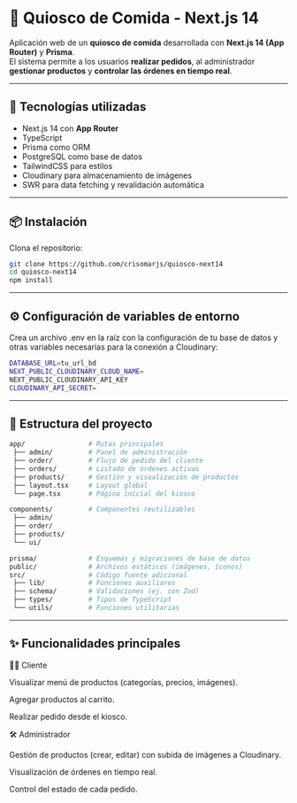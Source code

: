 # 🍔 Quiosco de Comida - Next.js 14

Aplicación web de un **quiosco de comida** desarrollada con **Next.js 14 (App Router)** y **Prisma**.  
El sistema permite a los usuarios **realizar pedidos**, al administrador **gestionar productos** y **controlar las órdenes en tiempo real**.  

---

## 🚀 Tecnologías utilizadas

- Next.js 14 con **App Router**
- TypeScript
- Prisma como ORM
- PostgreSQL como base de datos
- TailwindCSS para estilos
- Cloudinary para almacenamiento de imágenes
- SWR para data fetching y revalidación automática
  
---

## 📦 Instalación

Clona el repositorio:

```bash
git clone https://github.com/crisomarjs/quiosco-next14
cd quiosco-next14
npm install
````
---

## ⚙️ Configuración de variables de entorno

Crea un archivo .env en la raíz con la configuración de tu base de datos y otras variables necesarias para la conexión a Cloudinary:
```bash
DATABASE_URL=tu_url_bd
NEXT_PUBLIC_CLOUDINARY_CLOUD_NAME=
NEXT_PUBLIC_CLOUDINARY_API_KEY
CLOUDINARY_API_SECRET=
````

---

## 📂 Estructura del proyecto

```bash
app/                # Rutas principales
 ├── admin/         # Panel de administración
 ├── order/         # Flujo de pedido del cliente
 ├── orders/        # Listado de órdenes activas
 ├── products/      # Gestión y visualización de productos
 ├── layout.tsx     # Layout global
 └── page.tsx       # Página inicial del kiosco

components/         # Componentes reutilizables
 ├── admin/
 ├── order/
 ├── products/
 └── ui/

prisma/             # Esquemas y migraciones de base de datos
public/             # Archivos estáticos (imágenes, íconos)
src/                # Código fuente adicional
 ├── lib/           # Funciones auxiliares
 ├── schema/        # Validaciones (ej. con Zod)
 ├── types/         # Tipos de TypeScript
 └── utils/         # Funciones utilitarias

````

---

## ✨ Funcionalidades principales
👨‍🍳 Cliente

Visualizar menú de productos (categorías, precios, imágenes).

Agregar productos al carrito.

Realizar pedido desde el kiosco.

🛠️ Administrador

Gestión de productos (crear, editar) con subida de imágenes a Cloudinary.

Visualización de órdenes en tiempo real.

Control del estado de cada pedido.
